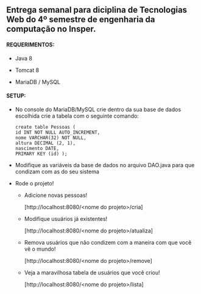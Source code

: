 ## Entrega semanal para diciplina de Tecnologias Web do 4º semestre de engenharia da computação no Insper.

#### REQUERIMENTOS:

* Java 8

* Tomcat 8

* MariaDB / MySQL

#### SETUP:

* No console do MariaDB/MySQL crie dentro da sua base de dados escolhida crie a tabela com o seguinte comando:
    ```
    create table Pessoas (
    id INT NOT NULL AUTO_INCREMENT,
    nome VARCHAR(32) NOT NULL,
    altura DECIMAL (2, 1),
    nascimento DATE,
    PRIMARY KEY (id) );
    ```

* Modifique as variáveis da base de dados no arquivo DAO.java para que condizam com as do seu sistema

* Rode o projeto!
  - Adicione novas pessoas!

    [http://localhost:8080/\<nome do projeto>/cria]

  - Modifique usuários já existentes!
  
    [http://localhost:8080/\<nome do projeto>/atualiza]

  - Remova usuários que não condizem com a maneira com que você vê o mundo!
  
    [http://localhost:8080/\<nome do projeto>/remove]

  - Veja a maravilhosa tabela de usuários que você criou!
  
    [http://localhost:8080/\<nome do projeto>/lista]
